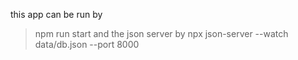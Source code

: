 
this app can be run by 
> npm run start
and the json server by 
> npx json-server --watch data/db.json --port 8000
